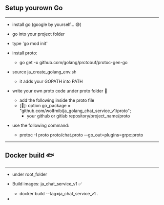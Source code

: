 ## Setup yourown Go

---

- install go (google by yourself... 😅)
- go into your project folder
- type 'go mod init'
- install proto:
  - go get -u github.com/golang/protobuf/protoc-gen-go
- source ja_create_golang_env.sh
  - it adds your GOPATH into PATH
- write your own proto code under proto folder 📂

  - add the following inside the proto file
  - [📜]: option go_package = "github.com/wolfmib/ja_golang_chat_service_v1/proto";
    - your github or gitlab repository/project_name/proto

- use the following command:
  - protoc -I proto proto/chat.proto --go_out=plugins=grpc:proto

---

## Docker build 🐟

---

- under root_folder
- Build images: ja_chat_service_v1 ✅

  - docker build --tag=ja_chat_service_v1 .

-
